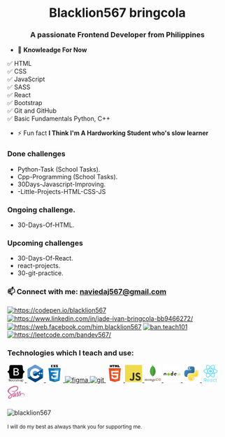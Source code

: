 <h1 align="center">Blacklion567 bringcola</h1>
<h3 align="center">A passionate Frontend Developer from Philippines</h3>

- 🌱 **Knowleadge For Now**
<div>
✅ HTML <br />
✅ CSS <br />
✅ JavaScript <br />
✅ SASS <br>
✅ React <br />
✅ Bootstrap <br />
✅ Git and GitHub <br />
✅ Basic Fundamentals Python, C++ <br />
 </div>

- ⚡ Fun fact **I Think I'm A Hardworking Student who's slow learner**

### Done challenges

- Python-Task (School Tasks).
- Cpp-Programming (School Tasks).
- 30Days-Javascript-Improving.
- -Little-Projects-HTML-CSS-JS

### Ongoing challenge.

- 30-Days-Of-HTML.

### Upcoming challenges

- 30-Days-Of-React.
- react-projects.
- 30-git-practice.



<h3 align="left"> 📫 Connect with me: <a href="naviedaj567@gmail.com" target="_blank">naviedaj567@gmail.com</a></h3>
<p align="left">
<a href="https://codepen.io/https://codepen.io/blacklion567" target="blank"><img align="center" src="https://raw.githubusercontent.com/rahuldkjain/github-profile-readme-generator/master/src/images/icons/Social/codepen.svg" alt="https://codepen.io/blacklion567" height="30" width="40" /></a>
<a href="https://linkedin.com/in/https://www.linkedin.com/in/jade-ivan-bringcola-bb9466272/" target="blank"><img align="center" src="https://raw.githubusercontent.com/rahuldkjain/github-profile-readme-generator/master/src/images/icons/Social/linked-in-alt.svg" alt="https://www.linkedin.com/in/jade-ivan-bringcola-bb9466272/" height="30" width="40" /></a>
<a href="https://fb.com/https://web.facebook.com/him.blacklion567" target="blank"><img align="center" src="https://raw.githubusercontent.com/rahuldkjain/github-profile-readme-generator/master/src/images/icons/Social/facebook.svg" alt="https://web.facebook.com/him.blacklion567" height="30" width="40" /></a>
<a href="https://www.youtube.com/c/ban.teach101" target="blank"><img align="center" src="https://raw.githubusercontent.com/rahuldkjain/github-profile-readme-generator/master/src/images/icons/Social/youtube.svg" alt="ban.teach101" height="30" width="40" /></a>
<a href="https://www.leetcode.com/https://leetcode.com/bandev567/" target="blank"><img align="center" src="https://raw.githubusercontent.com/rahuldkjain/github-profile-readme-generator/master/src/images/icons/Social/leet-code.svg" alt="https://leetcode.com/bandev567/" height="30" width="40" /></a>
</p>

### Technologies which I teach and use:
<p align="left"> <a href="https://getbootstrap.com" target="_blank" rel="noreferrer"> <img src="https://raw.githubusercontent.com/devicons/devicon/master/icons/bootstrap/bootstrap-plain-wordmark.svg" alt="bootstrap" width="40" height="40"/> </a> <a href="https://www.w3schools.com/cpp/" target="_blank" rel="noreferrer"> <img src="https://raw.githubusercontent.com/devicons/devicon/master/icons/cplusplus/cplusplus-original.svg" alt="cplusplus" width="40" height="40"/> </a> <a href="https://www.w3schools.com/css/" target="_blank" rel="noreferrer"> <img src="https://raw.githubusercontent.com/devicons/devicon/master/icons/css3/css3-original-wordmark.svg" alt="css3" width="40" height="40"/> </a> <a href="https://www.figma.com/" target="_blank" rel="noreferrer"> <img src="https://www.vectorlogo.zone/logos/figma/figma-icon.svg" alt="figma" width="40" height="40"/> </a> <a href="https://git-scm.com/" target="_blank" rel="noreferrer"> <img src="https://www.vectorlogo.zone/logos/git-scm/git-scm-icon.svg" alt="git" width="40" height="40"/> </a> <a href="https://www.w3.org/html/" target="_blank" rel="noreferrer"> <img src="https://raw.githubusercontent.com/devicons/devicon/master/icons/html5/html5-original-wordmark.svg" alt="html5" width="40" height="40"/> </a> <a href="https://developer.mozilla.org/en-US/docs/Web/JavaScript" target="_blank" rel="noreferrer"> <img src="https://raw.githubusercontent.com/devicons/devicon/master/icons/javascript/javascript-original.svg" alt="javascript" width="40" height="40"/> </a> <a href="https://www.mongodb.com/" target="_blank" rel="noreferrer"> <img src="https://raw.githubusercontent.com/devicons/devicon/master/icons/mongodb/mongodb-original-wordmark.svg" alt="mongodb" width="40" height="40"/> </a> <a href="https://nodejs.org" target="_blank" rel="noreferrer"> <img src="https://raw.githubusercontent.com/devicons/devicon/master/icons/nodejs/nodejs-original-wordmark.svg" alt="nodejs" width="40" height="40"/> </a> <a href="https://www.python.org" target="_blank" rel="noreferrer"> <img src="https://raw.githubusercontent.com/devicons/devicon/master/icons/python/python-original.svg" alt="python" width="40" height="40"/> </a> <a href="https://reactjs.org/" target="_blank" rel="noreferrer"> <img src="https://raw.githubusercontent.com/devicons/devicon/master/icons/react/react-original-wordmark.svg" alt="react" width="40" height="40"/> </a> <a href="https://sass-lang.com" target="_blank" rel="noreferrer"> <img src="https://raw.githubusercontent.com/devicons/devicon/master/icons/sass/sass-original.svg" alt="sass" width="40" height="40"/> </a> </p>

<p><img align="center" src="https://github-readme-streak-stats.herokuapp.com/?user=blacklion567&" alt="blacklion567" /></p>

<!--
## Tech Stacks
- FrontEnd Developer (Aspiring FrontEnd Developer).
- UX/UI.
- MERN Stack. -->

<small> I will do my best as always thank you for supporting me. </small>
